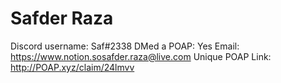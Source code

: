 # Safder Raza

Discord username: Saf#2338
DMed a POAP: Yes
Email: https://www.notion.sosafder.raza@live.com
Unique POAP Link: http://POAP.xyz/claim/24lmvv